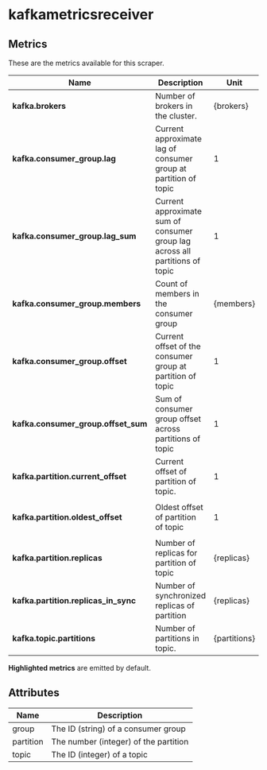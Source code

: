 [comment]: <> (Code generated by mdatagen. DO NOT EDIT.)

# kafkametricsreceiver

## Metrics

These are the metrics available for this scraper.

| Name | Description | Unit | Type | Attributes |
| ---- | ----------- | ---- | ---- | ---------- |
| **kafka.brokers** | Number of brokers in the cluster. | {brokers} | Gauge(Int) | <ul> </ul> |
| **kafka.consumer_group.lag** | Current approximate lag of consumer group at partition of topic | 1 | Gauge(Int) | <ul> <li>group</li> <li>topic</li> <li>partition</li> </ul> |
| **kafka.consumer_group.lag_sum** | Current approximate sum of consumer group lag across all partitions of topic | 1 | Gauge(Int) | <ul> <li>group</li> <li>topic</li> </ul> |
| **kafka.consumer_group.members** | Count of members in the consumer group | {members} | Gauge(Int) | <ul> <li>group</li> </ul> |
| **kafka.consumer_group.offset** | Current offset of the consumer group at partition of topic | 1 | Gauge(Int) | <ul> <li>group</li> <li>topic</li> <li>partition</li> </ul> |
| **kafka.consumer_group.offset_sum** | Sum of consumer group offset across partitions of topic | 1 | Gauge(Int) | <ul> <li>group</li> <li>topic</li> </ul> |
| **kafka.partition.current_offset** | Current offset of partition of topic. | 1 | Gauge(Int) | <ul> <li>topic</li> <li>partition</li> </ul> |
| **kafka.partition.oldest_offset** | Oldest offset of partition of topic | 1 | Gauge(Int) | <ul> <li>topic</li> <li>partition</li> </ul> |
| **kafka.partition.replicas** | Number of replicas for partition of topic | {replicas} | Gauge(Int) | <ul> <li>topic</li> <li>partition</li> </ul> |
| **kafka.partition.replicas_in_sync** | Number of synchronized replicas of partition | {replicas} | Gauge(Int) | <ul> <li>topic</li> <li>partition</li> </ul> |
| **kafka.topic.partitions** | Number of partitions in topic. | {partitions} | Gauge(Int) | <ul> <li>topic</li> </ul> |

**Highlighted metrics** are emitted by default.

## Attributes

| Name | Description |
| ---- | ----------- |
| group | The ID (string) of a consumer group |
| partition | The number (integer) of the partition |
| topic | The ID (integer) of a topic |
